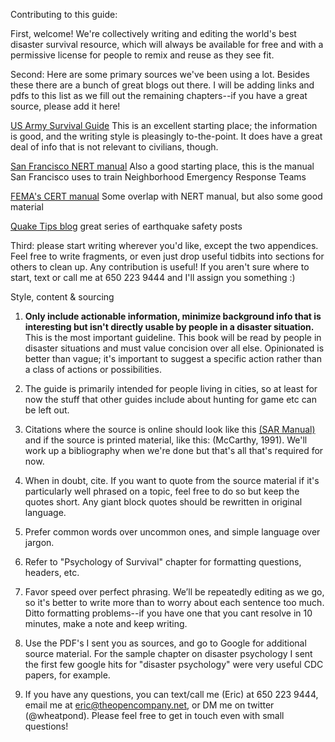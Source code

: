 Contributing to this guide:

First, welcome! We're collectively writing and editing the world's best disaster survival resource, which will always be available for free and with a permissive license for people to remix and reuse as they see fit. 

Second: Here are some primary sources we've been using a lot. Besides these there are a bunch of great blogs out there. I will be adding links and pdfs to this list as we fill out the remaining chapters--if you have a great source, please add it here!

[US Army Survival Guide](https://s3-us-west-1.amazonaws.com/openco/Army+survival+manual.pdf)
This is an excellent starting place; the information is good, and the writing style is pleasingly to-the-point. It does have a great deal of info that is not relevant to civilians, though.

[San Francisco NERT manual](https://s3-us-west-1.amazonaws.com/openco/NERT+manual.pdf) Also a good starting place, this is the manual San Francisco uses to train Neighborhood Emergency Response Teams

[FEMA's CERT manual](https://s3-us-west-1.amazonaws.com/openco/fema+manual.pdf) Some overlap with NERT manual, but also some good material

[Quake Tips blog](http://quaketips.blogspot.com/) great series of earthquake safety posts

Third: please start writing wherever you'd like, except the two appendices. Feel free to write fragments, or even just drop useful tidbits into sections for others to clean up. Any contribution is useful! If you aren't sure where to start, text or call me at 650 223 9444 and I'll assign you something :)


Style, content & sourcing

1. **Only include actionable information, minimize background info that is interesting but isn't directly usable by people in a disaster situation.** This is the most important guideline. This book will be read by people in disaster situations and must value concision over all else. Opinionated is better than vague; it's important to suggest a specific action rather than a class of actions or possibilities. 


2. The guide is primarily intended for people living in cities, so at least for now the stuff that other guides include about hunting for game etc can be left out. 

3. Citations where the source is online should look like this [(SAR Manual)](http://wikipedia.org/sarmanual) and if the source is printed material, like this: (McCarthy, 1991). We'll work up a bibliography when we're done but that's all that's required for now.

3. When in doubt, cite. If you want to quote from the source material if it's particularly well phrased on a topic, feel free to do so but keep the quotes short. Any giant block quotes should be rewritten in original language.

4. Prefer common words over uncommon ones, and simple language over jargon.

5. Refer to "Psychology of Survival" chapter for formatting questions, headers, etc.

6. Favor speed over perfect phrasing. We’ll be repeatedly editing as we go, so it's better to write more than to worry about each sentence too much. Ditto formatting problems--if you have one that you cant resolve in 10 minutes, make a note and keep writing.

7. Use the PDF's I sent you as sources, and go to Google for additional source material. For the sample chapter on disaster psychology I sent the first few google hits for "disaster psychology" were very useful CDC papers, for example.

8. If you have any questions, you can text/call me (Eric) at 650 223 9444, email me at eric@theopencompany.net, or DM me on twitter (@wheatpond). Please feel free to get in touch even with small questions!

